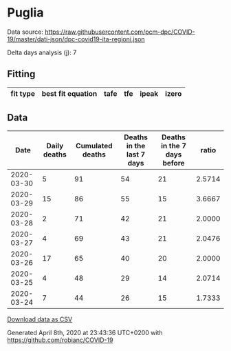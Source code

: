 # Puglia

Data source: https://raw.githubusercontent.com/pcm-dpc/COVID-19/master/dati-json/dpc-covid19-ita-regioni.json

Delta days analysis (j): 7

## Fitting 
|fit type|best fit equation|tafe|tfe|ipeak|izero|
|-------|-----|--------|------|---|---|

## Data
|Date|Daily deaths|Cumulated deaths|Deaths in the last 7 days|Deaths in the 7 days before|ratio|
|----|----------|-----------|-------|--------------------|-----|
|2020-03-30|5|91|54|21|2.5714|
|2020-03-29|15|86|55|15|3.6667|
|2020-03-28|2|71|42|21|2.0000|
|2020-03-27|4|69|43|21|2.0476|
|2020-03-26|17|65|40|20|2.0000|
|2020-03-25|4|48|29|14|2.0714|
|2020-03-24|7|44|26|15|1.7333|

[Download data as CSV](COVID-19_puglia_j7_2020-03-30.csv)

Generated April 8th, 2020 at 23:43:36 UTC+0200 with https://github.com/robianc/COVID-19

